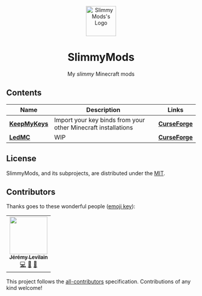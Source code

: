 <p align="center"><a href="https://github.com/IamBlueSlime/SlimmyMods" target="blank"><img src="./.github/assets/logo.png" width="80" alt="SlimmyMods's Logo" /></a></p>
<h1 align="center">SlimmyMods</h1>
<p align="center">My <i>slimmy</i> Minecraft mods</p>

<p align="center">
</p>

## Contents

| Name                                | Description                                                   | Links                                                                       |
|-------------------------------------|---------------------------------------------------------------|-----------------------------------------------------------------------------|
| **[KeepMyKeys](./mods/keepmykeys)** | Import your key binds from your other Minecraft installations | **[CurseForge](https://www.curseforge.com/minecraft/mc-mods/keep-my-keys)** |
| **[LedMC](./mods/ledmc)**           | WIP                                                           | **[CurseForge](https://www.curseforge.com/minecraft/mc-mods/ledmc)**        |

## License

SlimmyMods, and its subprojects, are distributed under the [MIT](LICENSE.txt).

## Contributors

Thanks goes to these wonderful people ([emoji key](https://allcontributors.org/docs/en/emoji-key)):

<!-- ALL-CONTRIBUTORS-LIST:START - Do not remove or modify this section -->
<!-- prettier-ignore-start -->
<!-- markdownlint-disable -->
<table>
  <tr>
    <td align="center"><a href="https://jeremylvln.fr/"><img src="https://avatars.githubusercontent.com/u/6763873?v=4?s=100" width="100px;" alt=""/><br /><sub><b>Jérémy Levilain</b></sub></a><br /><a href="https://github.com/IamBlueSlime/SlimmyMods/commits?author=IamBlueSlime" title="Code">💻</a> <a href="#design-IamBlueSlime" title="Design">🎨</a> <a href="#ideas-IamBlueSlime" title="Ideas, Planning, & Feedback">🤔</a></td>
  </tr>
</table>

<!-- markdownlint-restore -->
<!-- prettier-ignore-end -->

<!-- ALL-CONTRIBUTORS-LIST:END -->

This project follows the [all-contributors](https://github.com/all-contributors/all-contributors) specification. Contributions of any kind welcome!
